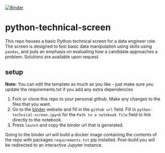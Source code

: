 [![Binder](https://mybinder.org/badge_logo.svg)](https://mybinder.org/v2/gh/andmatt/python-technical-screen/master)

# python-technical-screen

This repo houses a basic Python technical screen for a data engineer role. The screen is designed to test basic data manipulation using skills using `pandas`, and puts an emphasis on evaluating how a candidate approaches a problem. Solutions are available upon request.

## setup

__Note:__ You can edit the template as much as you like - just make sure you update the requirements.txt if you add any extra dependencies

1. Fork or clone this repo to your personal github. Make any changes to the files that you want.
2. Go to the [binder](https://mybinder.org/) website and fill in the `github url` field. Fill in `python-technical-screen.ipynb` for the `Path to a notebook file` field to link directly to the notebook.
3. Press `launch` and copy the binder url that is generated. 

Going to the binder url will build a docker image containing the contents of the repo with packages `requirements.txt` pip installed. Post-build you will be redirected to an interactive Jupyter instance.
